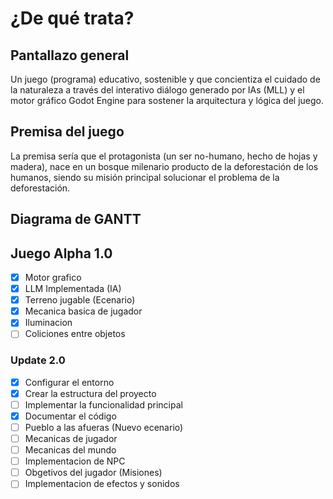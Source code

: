 **¿De qué trata?**
=====================

**Pantallazo general**
--------------------

Un juego (programa) educativo, sostenible y que concientiza el cuidado de la naturaleza a través del interativo diálogo generado por IAs (MLL) y el motor gráfico Godot Engine para sostener la arquitectura y lógica del juego.

**Premisa del juego**
--------------------

La premisa sería que el protagonista (un ser no-humano, hecho de hojas y madera), nace en un bosque milenario producto de la deforestación de los humanos, siendo su misión principal solucionar el problema de la deforestación.


**Diagrama de GANTT**
---------------------


## Juego Alpha 1.0

- [x] Motor grafico
- [x] LLM Implementada (IA)
- [x] Terreno jugable (Ecenario)
- [x] Mecanica basica de jugador
- [x] Iluminacion
- [ ] Coliciones entre objetos

### Update 2.0

- [x] Configurar el entorno
- [x] Crear la estructura del proyecto
- [ ] Implementar la funcionalidad principal
- [x] Documentar el código
- [ ] Pueblo a las afueras (Nuevo ecenario)
- [ ] Mecanicas de jugador
- [ ] Mecanicas del mundo
- [ ] Implementacion de NPC
- [ ] Obgetivos del jugador (Misiones)
- [ ] Implementacion de efectos y sonidos
